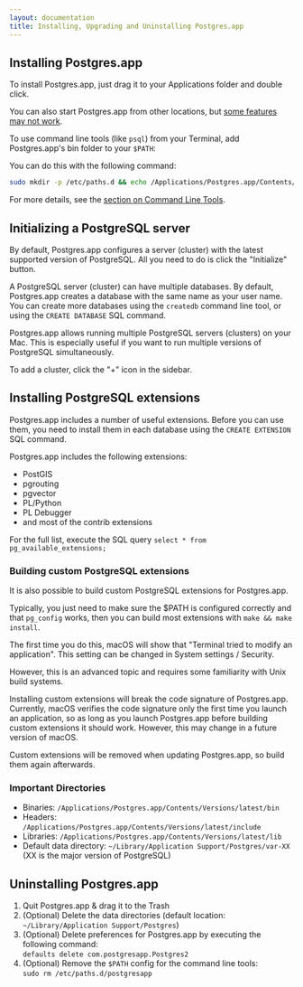```yaml
---
layout: documentation
title: Installing, Upgrading and Uninstalling Postgres.app
---
```


## Installing Postgres.app

To install Postgres.app, just drag it to your Applications folder and double click.

You can also start Postgres.app from other locations, but [some features may not work](relocation-warning.html).

To use command line tools (like `psql`) from your Terminal, add Postgres.app's bin folder to your `$PATH`:

You can do this with the following command: 

```bash
sudo mkdir -p /etc/paths.d && echo /Applications/Postgres.app/Contents/Versions/latest/bin | sudo tee /etc/paths.d/postgresapp
```

For more details, see the [section on Command Line Tools](cli-tools.html).

## Initializing a PostgreSQL server

By default, Postgres.app configures a server (cluster) with the latest supported version of PostgreSQL.
All you need to do is click the "Initialize" button.

A PostgreSQL server (cluster) can have multiple databases.
By default, Postgres.app creates a database with the same name as your user name.
You can create more databases using the `createdb` command line tool, or using the `CREATE DATABASE` SQL command.

Postgres.app allows running multiple PostgreSQL servers (clusters) on your Mac.
This is especially useful if you want to run multiple versions of PostgreSQL simultaneously.

To add a cluster, click the "+" icon in the sidebar.

## Installing PostgreSQL extensions

Postgres.app includes a number of useful extensions.
Before you can use them, you need to install them in each database using the `CREATE EXTENSION` SQL command.

Postgres.app includes the following extensions:

- PostGIS
- pgrouting
- pgvector
- PL/Python
- PL Debugger
- and most of the contrib extensions

For the full list, execute the SQL query `select * from pg_available_extensions;`

### Building custom PostgreSQL extensions

It is also possible to build custom PostgreSQL extensions for Postgres.app.

Typically, you just need to make sure the $PATH is configured correctly and that `pg_config` works, then you can build most extensions with `make && make install`.

The first time you do this, macOS will show that "Terminal tried to modify an application". This setting can be changed in System settings / Security.

However, this is an advanced topic and requires some familiarity with Unix build systems.

Installing custom extensions will break the code signature of Postgres.app. 
Currently, macOS verifies the code signature only the first time you launch an application, so as long as you launch Postgres.app before building custom extensions it should work.
However, this may change in a future version of macOS.

Custom extensions will be removed when updating Postgres.app, so build them again afterwards.

### Important Directories

- Binaries: `/Applications/Postgres.app/Contents/Versions/latest/bin`
- Headers: `/Applications/Postgres.app/Contents/Versions/latest/include`
- Libraries: `/Applications/Postgres.app/Contents/Versions/latest/lib`
- Default data directory: `~/Library/Application Support/Postgres/var-XX` (XX is the major version of PostgreSQL)

## Uninstalling Postgres.app

1. Quit Postgres.app & drag it to the Trash
2. (Optional) Delete the data directories (default location: `~/Library/Application Support/Postgres`)
4. (Optional) Delete preferences for Postgres.app by executing the following command:  
   `defaults delete com.postgresapp.Postgres2`
5. (Optional) Remove the `$PATH` config for the command line tools:  
   `sudo rm /etc/paths.d/postgresapp`
